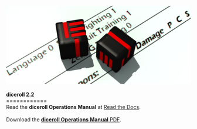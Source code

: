 <img src="docs/source/diceroll_cover.png"><br><br>
<b>diceroll 2.2</b><br>
============<br>
Read the <b>diceroll Operations Manual</b> at <a href="http://diceroll.readthedocs.io/">Read the Docs</a>.<br><br>
Download the <a href="https://readthedocs.org/projects/diceroll/downloads/pdf/latest/"><b>diceroll Operations Manual</b> PDF</a>.<br><br>
